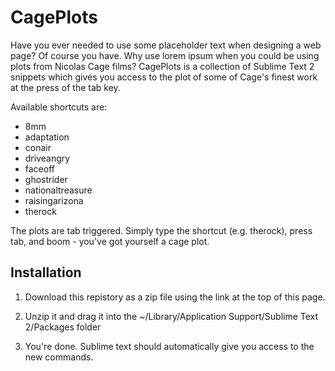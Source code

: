 CagePlots
=========

Have you ever needed to use some placeholder text when designing a web page? Of course you have. Why use lorem ipsum when you could be using plots from Nicolas Cage films? CagePlots is a collection of Sublime Text 2 snippets which gives you access to the plot of some of Cage's finest work at the press of the tab key. 

Available shortcuts are:

- 8mm
- adaptation
- conair
- driveangry
- faceoff
- ghostrider
- nationaltreasure
- raisingarizona
- therock

The plots are tab triggered. Simply type the shortcut (e.g. therock), press tab, and boom - you've got yourself a cage plot. 

## Installation 

1. Download this repistory as a zip file using the link at the top of this page. 

2. Unzip it and drag it into the ~/Library/Application Support/Sublime Text 2/Packages folder

3. You're done. Sublime text should automatically give you access to the new commands. 